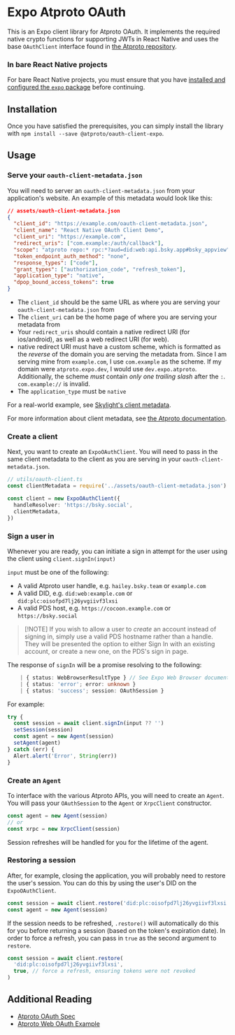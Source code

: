 # Expo Atproto OAuth

This is an Expo client library for Atproto OAuth. It implements the required
native crypto functions for supporting JWTs in React Native and uses the base
`OAuthClient` interface found in [the Atproto repository](https://github.com/bluesky-social/atproto/tree/main/packages/oauth/oauth-client).

### In bare React Native projects

For bare React Native projects, you must ensure that you have [installed and configured the `expo` package](https://docs.expo.dev/bare/installing-expo-modules/)
before continuing.

## Installation

Once you have satisfied the prerequisites, you can simply install the library with `npm install --save @atproto/oauth-client-expo`.

## Usage

### Serve your `oauth-client-metadata.json`

You will need to server an `oauth-client-metadata.json` from your application's website. An example of this metadata
would look like this:

```json
// assets/oauth-client-metadata.json
{
  "client_id": "https://example.com/oauth-client-metadata.json",
  "client_name": "React Native OAuth Client Demo",
  "client_uri": "https://example.com",
  "redirect_uris": ["com.example:/auth/callback"],
  "scope": "atproto repo:* rpc:*?aud=did:web:api.bsky.app#bsky_appview",
  "token_endpoint_auth_method": "none",
  "response_types": ["code"],
  "grant_types": ["authorization_code", "refresh_token"],
  "application_type": "native",
  "dpop_bound_access_tokens": true
}
```

- The `client_id` should be the same URL as where you are serving your
  `oauth-client-metadata.json` from
- The `client_uri` can be the home page of where you are serving your metadata
  from
- Your `redirect_uris` should contain a native redirect URI (for ios/android),
  as well as a web redirect URI (for web).
- native redirect URI must have a custom scheme, which is formatted as the
  _reverse_ of the domain you are serving the metadata from. Since I am serving
  mine from `example.com`, I use `com.example` as the scheme. If my domain were
  `atproto.expo.dev`, I would use `dev.expo.atproto`. Additionally, the scheme
  _must_ contain _only one trailing slash_ after the `:`. `com.example://` is
  invalid.
- The `application_type` must be `native`

For a real-world example, see [Skylight's client metadata](https://skylight.expo.app/oauth/client-metadata.json).

For more information about client metadata, see [the Atproto documentation](https://atproto.com/specs/oauth#client-id-metadata-document).

### Create a client

Next, you want to create an `ExpoOAuthClient`. You will need to pass in the same client metadata to the client as you are serving in your `oauth-client-metadata.json`.

```ts
// utils/oauth-client.ts
const clientMetadata = require('../assets/oauth-client-metadata.json')

const client = new ExpoOAuthClient({
  handleResolver: 'https://bsky.social',
  clientMetadata,
})
```

### Sign a user in

Whenever you are ready, you can initiate a sign in attempt for the user using the client using `client.signIn(input)`

`input` must be one of the following:

- A valid Atproto user handle, e.g. `hailey.bsky.team` or `example.com`
- A valid DID, e.g. `did:web:example.com` or `did:plc:oisofpd7lj26yvgiivf3lxsi`
- A valid PDS host, e.g. `https://cocoon.example.com` or `https://bsky.social`

> [!NOTE] If you wish to allow a user to _create_ an account instead of signing
> in, simply use a valid PDS hostname rather than a handle. They will be
> presented the option to either Sign In with an existing account, or create a
> new one, on the PDS's sign in page.

The response of `signIn` will be a promise resolving to the following:

```ts
    | { status: WebBrowserResultType } // See Expo Web Browser documentation
    | { status: 'error'; error: unknown }
    | { status: 'success'; session: OAuthSession }
```

For example:

```ts
try {
  const session = await client.signIn(input ?? '')
  setSession(session)
  const agent = new Agent(session)
  setAgent(agent)
} catch (err) {
  Alert.alert('Error', String(err))
}
```

### Create an `Agent`

To interface with the various Atproto APIs, you will need to create an `Agent`. You will pass your `OAuthSession` to the `Agent` or `XrpcClient` constructor.

```ts
const agent = new Agent(session)
// or
const xrpc = new XrpcClient(session)
```

Session refreshes will be handled for you for the lifetime of the agent.

### Restoring a session

After, for example, closing the application, you will probably need to restore the user's session. You can do this by using the user's DID on the `ExpoOAuthClient`.

```ts
const session = await client.restore('did:plc:oisofpd7lj26yvgiivf3lxsi')
const agent = new Agent(session)
```

If the session needs to be refreshed, `.restore()` will automatically do this for you before returning a session (based on the token's expiration date). In order to force a refresh, you can pass in `true` as the second argument to `restore`.

```ts
const session = await client.restore(
  'did:plc:oisofpd7lj26yvgiivf3lxsi',
  true, // force a refresh, ensuring tokens were not revoked
)
```

## Additional Reading

- [Atproto OAuth Spec](https://atproto.com/specs/oauth)
- [Atproto Web OAuth Example](https://github.com/bluesky-social/atproto/tree/main/packages/oauth/oauth-client-browser-example)
